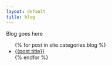 ```yaml
---
layout: default
title: blog
---
```

Blog goes here
<ul>
	{% for post in site.categories.blog %}
	<li>
		<a href="{{ post.url }}">{{post.title}}</a>
	</li>
	{% endfor %}
</ul>
